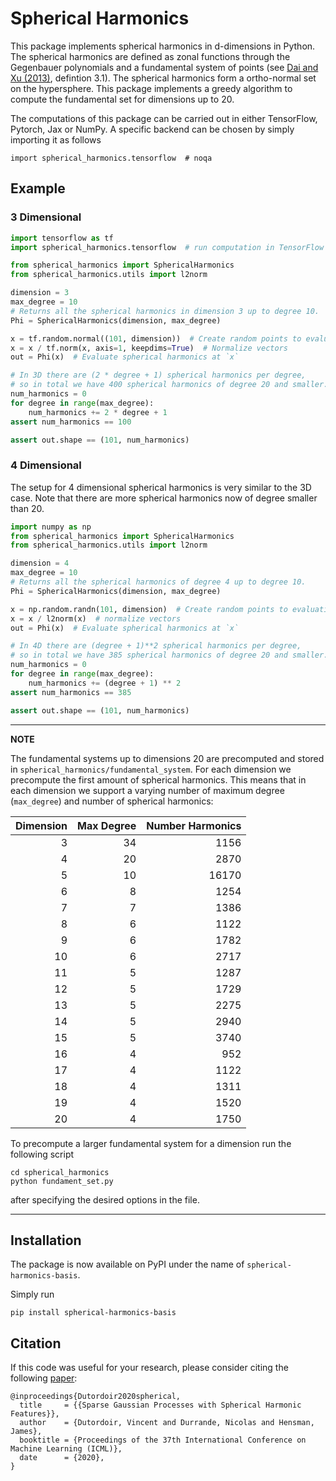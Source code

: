 # Spherical Harmonics

This package implements spherical harmonics in d-dimensions in Python. The spherical harmonics are defined as zonal functions through the Gegenbauer polynomials and a fundamental system of points (see [Dai and Xu (2013)](https://arxiv.org/pdf/1304.2585.pdf), defintion 3.1). The spherical harmonics form a ortho-normal set on the hypersphere. This package implements a greedy algorithm to compute the fundamental set for dimensions up to 20.

The computations of this package can be carried out in either TensorFlow, Pytorch, Jax or NumPy.
A specific backend can be chosen by simply importing it as follows
```
import spherical_harmonics.tensorflow  # noqa
```

## Example

### 3 Dimensional
```python
import tensorflow as tf
import spherical_harmonics.tensorflow  # run computation in TensorFlow

from spherical_harmonics import SphericalHarmonics
from spherical_harmonics.utils import l2norm

dimension = 3
max_degree = 10
# Returns all the spherical harmonics in dimension 3 up to degree 10.
Phi = SphericalHarmonics(dimension, max_degree)

x = tf.random.normal((101, dimension))  # Create random points to evaluate Phi
x = x / tf.norm(x, axis=1, keepdims=True)  # Normalize vectors
out = Phi(x)  # Evaluate spherical harmonics at `x`

# In 3D there are (2 * degree + 1) spherical harmonics per degree,
# so in total we have 400 spherical harmonics of degree 20 and smaller.
num_harmonics = 0
for degree in range(max_degree):
    num_harmonics += 2 * degree + 1
assert num_harmonics == 100

assert out.shape == (101, num_harmonics)
```

### 4 Dimensional

The setup for 4 dimensional spherical harmonics is very similar to the 3D case. Note that there are more spherical harmonics now of degree smaller than 20.

```python
import numpy as np
from spherical_harmonics import SphericalHarmonics
from spherical_harmonics.utils import l2norm

dimension = 4
max_degree = 10
# Returns all the spherical harmonics of degree 4 up to degree 10.
Phi = SphericalHarmonics(dimension, max_degree)

x = np.random.randn(101, dimension)  # Create random points to evaluation Phi
x = x / l2norm(x)  # normalize vectors
out = Phi(x)  # Evaluate spherical harmonics at `x`

# In 4D there are (degree + 1)**2 spherical harmonics per degree,
# so in total we have 385 spherical harmonics of degree 20 and smaller.
num_harmonics = 0
for degree in range(max_degree):
    num_harmonics += (degree + 1) ** 2
assert num_harmonics == 385

assert out.shape == (101, num_harmonics)
```

---
**NOTE**

The fundamental systems up to dimensions 20 are precomputed and stored in `spherical_harmonics/fundamental_system`. For each dimension we precompute the first amount of spherical harmonics. This means that in each dimension we support a varying number of maximum degree (`max_degree`) and number of spherical harmonics:

| Dimension | Max Degree | Number Harmonics |
|----------:|-----------:|-----------------:|
|         3 |         34 |             1156 |
|         4 |         20 |             2870 |
|         5 |         10 |            16170 |
|         6 |          8 |             1254 |
|         7 |          7 |             1386 |
|         8 |          6 |             1122 |
|         9 |          6 |             1782 |
|        10 |          6 |             2717 |
|        11 |          5 |             1287 |
|        12 |          5 |             1729 |
|        13 |          5 |             2275 |
|        14 |          5 |             2940 |
|        15 |          5 |             3740 |
|        16 |          4 |              952 |
|        17 |          4 |             1122 |
|        18 |          4 |             1311 |
|        19 |          4 |             1520 |
|        20 |          4 |             1750 |

To precompute a larger fundamental system for a dimension run the following script
```
cd spherical_harmonics
python fundament_set.py
```
after specifying the desired options in the file.

---

## Installation

The package is now available on PyPI under the name of `spherical-harmonics-basis`.

Simply run
```
pip install spherical-harmonics-basis
```


## Citation

If this code was useful for your research, please consider citing the following [paper](http://proceedings.mlr.press/v119/dutordoir20a/dutordoir20a.pdf):
```
@inproceedings{Dutordoir2020spherical,
  title     = {{Sparse Gaussian Processes with Spherical Harmonic Features}},
  author    = {Dutordoir, Vincent and Durrande, Nicolas and Hensman, James},
  booktitle = {Proceedings of the 37th International Conference on Machine Learning (ICML)},
  date      = {2020},
}
```
